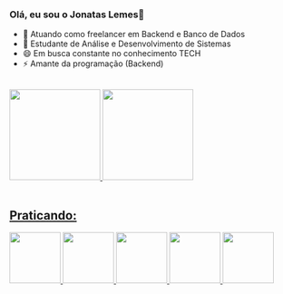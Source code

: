 ### Olá, eu sou o Jonatas Lemes👋


- 🔭 Atuando como freelancer em Backend e Banco de Dados
- 🌱 Estudante de Análise e Desenvolvimento de Sistemas
- 😄 Em busca constante no conhecimento TECH
- ⚡ Amante da programação (Backend)
<br>

<div>
<a href="https://github.com/jonnilemes">
<img loading="lazy" height="160em" src="https://github-readme-stats.vercel.app/api/top-langs/?username=jonnilemes&layout=compact&langs_count=7&theme=dracula"/>
<img loading="lazy" height="160em" src="https://github-readme-stats.vercel.app/api?username=jonnilemes&show_icons=true&theme=dracula&include_all_commits=true&count_private=true"/>
</div>
<br>
  
## Praticando:
<div>
<img src="https://cdn.jsdelivr.net/gh/devicons/devicon@latest/icons/postgresql/postgresql-original-wordmark.svg" height="90em"/>
<img src="https://cdn.jsdelivr.net/gh/devicons/devicon@latest/icons/mysql/mysql-original-wordmark.svg" height="90em"/>  
<img src="https://cdn.jsdelivr.net/gh/devicons/devicon@latest/icons/java/java-original-wordmark.svg" height="90em"/>
<img src="https://cdn.jsdelivr.net/gh/devicons/devicon@latest/icons/php/php-original.svg" height="90em" />
<img src="https://cdn.jsdelivr.net/gh/devicons/devicon@latest/icons/kotlin/kotlin-original.svg" height="90em" />
</div>
